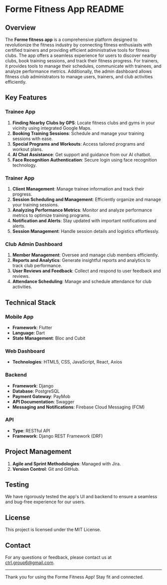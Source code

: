 # Forme Fitness App README

## Overview

The **Forme fitness app** is a comprehensive platform designed to revolutionize the fitness industry by connecting fitness enthusiasts with certified trainers and providing efficient administrative tools for fitness clubs. The app offers a seamless experience for users to discover nearby clubs, book training sessions, and track their fitness progress. For trainers, it provides tools to manage their schedules, communicate with trainees, and analyze performance metrics. Additionally, the admin dashboard allows fitness club administrators to manage users, trainers, and club activities efficiently.

## Key Features

### Trainee App
1. **Finding Nearby Clubs by GPS**: Locate fitness clubs and gyms in your vicinity using integrated Google Maps.
2. **Booking Training Sessions**: Schedule and manage your training sessions with ease.
3. **Special Programs and Workouts**: Access tailored programs and workout plans.
4. **AI Chat Assistance**: Get support and guidance from our AI chatbot.
5. **Face Recognition Authentication**: Secure login using face recognition technology.

### Trainer App
1. **Client Management**: Manage trainee information and track their progress.
2. **Session Scheduling and Management**: Efficiently organize and manage your training sessions.
3. **Analyzing Performance Metrics**: Monitor and analyze performance metrics to optimize training programs.
4. **Notification and Alerts**: Stay updated with important notifications and alerts.
5. **Session Management**: Handle session details and logistics effortlessly.

### Club Admin Dashboard
1. **Member Management**: Oversee and manage club members efficiently.
2. **Reports and Analytics**: Generate insightful reports and analytics to track club performance.
3. **User Reviews and Feedback**: Collect and respond to user feedback and reviews.
4. **Attendance Scheduling**: Manage and schedule attendance for club activities.

## Technical Stack

### Mobile App
- **Framework**: Flutter
- **Language**: Dart
- **State Management**: Bloc and Cubit

### Web Dashboard
- **Technologies**: HTML5, CSS, JavaScript, React, Axios

### Backend
- **Framework**: Django
- **Database**: PostgreSQL
- **Payment Gateway**: PayMob
- **API Documentation**: Swagger
- **Messaging and Notifications**: Firebase Cloud Messaging (FCM)

### API
- **Type**: RESTful API
- **Framework**: Django REST Framework (DRF)

## Project Management
1. **Agile and Sprint Methodologies**: Managed with Jira.
2. **Version Control**: Git and GitHub.

## Testing
We have rigorously tested the app's UI and backend to ensure a seamless and bug-free experience for our users.

## License
This project is licensed under the MIT License.

## Contact
For any questions or feedback, please contact us at ctrl.group6@gmail.com.

---

Thank you for using the Forme Fitness App! Stay fit and connected.
